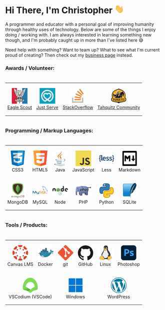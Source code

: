 # Hi There, I'm Christopher <img  src="https://raw.githubusercontent.com/blizzardengle/blizzardengle/main/gifs/hi.gif" width="30px">

A programmer and educator with a personal goal of improving humanity through healthy uses of technology. Below are some of the things I enjoy doing / working with. I am always interested in learning something new though, and I'm probably caught up in more than I've listed here :sweat_smile:

Need help with something? Want to team up? What to see what I'm current proud of creating? Then check out my [business page](https://github.com/caboodle-tech) instead.

### Awards / Volunteer:

<table style="display:inline-flex;">
    <tr>
        <td>
            <p align="center">
                <img  src="https://raw.githubusercontent.com/blizzardengle/blizzardengle/main/imgs/bsa.png" width="50px">
                <br>
                <a href="https://en.wikipedia.org/wiki/Eagle_Scout_(Boy_Scouts_of_America">Eagle Scout</a>
            </p>
        </td>
        <td>
            <p align="center">
                <img  src="https://raw.githubusercontent.com/blizzardengle/blizzardengle/main/imgs/just-serve.png" width="50px">
                <br>
                <a href="https://www.justserve.org/">Just Serve</a>
            </p>
        </td>
        <td>
            <p align="center">
                <img  src="https://raw.githubusercontent.com/blizzardengle/blizzardengle/main/imgs/stackoverflow.png" width="50px">
                <br>
                <a href="https://stackoverflow.com/users/3193156/blizzardengle">StackOverflow</a>
            </p>
        </td>
        <td>
            <p align="center">
                <img  src="https://raw.githubusercontent.com/blizzardengle/blizzardengle/main/imgs/tahquitz.png" width="50px">
                <br>
                <a href="https://stackoverflow.com/users/3193156/blizzardengle">Tahquitz Community</a>
            </p>
        </td>
    </tr>
</table>

### Programming / Markup Languages:

<table style="display:inline-flex;">
    <tr>
        <td>
            <p align="center">
                <img  src="https://raw.githubusercontent.com/blizzardengle/blizzardengle/main/imgs/css3.png" width="50px">
                <br>
                CSS3
            </p>
        </td>
        <td>
            <p align="center">
                <img  src="https://raw.githubusercontent.com/blizzardengle/blizzardengle/main/imgs/html5.png" width="50px">
                <br>
                HTML5
            </p>
        </td>
        <td>
            <p align="center">
                <img  src="https://raw.githubusercontent.com/blizzardengle/blizzardengle/main/imgs/java.png" width="50px">
                <br>
                Java
            </p>
        </td>
        <td>
            <p align="center">
                <img  src="https://raw.githubusercontent.com/blizzardengle/blizzardengle/main/imgs/js.png" width="50px">
                <br>
                JavaScript
            </p>
        </td>
        <td>
            <p align="center">
                <img  src="https://raw.githubusercontent.com/blizzardengle/blizzardengle/main/imgs/less.png" width="50px">
                <br>
                Less
            </p>
        </td>
        <td>
            <p align="center">
                <img  src="https://raw.githubusercontent.com/blizzardengle/blizzardengle/main/imgs/markdown.png" width="50px">
                <br>
                Markdown
            </p>
        </td>
    </tr>
    <tr>
        <td>
            <p align="center">
                <img  src="https://raw.githubusercontent.com/blizzardengle/blizzardengle/main/imgs/mongodb.png" width="50px">
                <br>
                MongoDB
            </p>
        </td>
        <td>
            <p align="center">
                <img  src="https://raw.githubusercontent.com/blizzardengle/blizzardengle/main/imgs/mysql.png" width="50px">
                <br>
                MySQL
            </p>
        </td>
        <td>
            <p align="center">
                <img  src="https://raw.githubusercontent.com/blizzardengle/blizzardengle/main/imgs/node.png" width="50px">
                <br>
                Node
            </p>
        </td>
        <td>
            <p align="center">
                <img  src="https://raw.githubusercontent.com/blizzardengle/blizzardengle/main/imgs/php.png" width="50px">
                <br>
                PHP
            </p>
        </td>
        <td>
            <p align="center">
                <img  src="https://raw.githubusercontent.com/blizzardengle/blizzardengle/main/imgs/python.png" width="50px">
                <br>
                Python
            </p>
        </td>
        <td>
            <p align="center">
                <img  src="https://raw.githubusercontent.com/blizzardengle/blizzardengle/main/imgs/sqlite.png" width="50px">
                <br>
                SQLite
            </p>
        </td>
    </tr>
</table>

### Tools / Products:

<table style="display:inline-flex;">
    <tr>
        <td>
            <p align="center">
                <img  src="https://raw.githubusercontent.com/blizzardengle/blizzardengle/main/imgs/canvas.png" width="50px">
                <br>
                Canvas LMS
            </p>
        </td>
        <td>
            <p align="center">
                <img  src="https://raw.githubusercontent.com/blizzardengle/blizzardengle/main/imgs/docker.png" width="50px">
                <br>
                Docker
            </p>
        </td>
        <td>
            <p align="center">
                <img  src="https://raw.githubusercontent.com/blizzardengle/blizzardengle/main/imgs/git.png" width="50px">
                <br>
                git
            </p>
        </td>
        <td>
            <p align="center">
                <img  src="https://raw.githubusercontent.com/blizzardengle/blizzardengle/main/imgs/github.png" width="50px">
                <br>
                GitHub
            </p>
        </td>
        <td>
            <p align="center">
                <img  src="https://raw.githubusercontent.com/blizzardengle/blizzardengle/main/imgs/linux.png" width="50px">
                <br>
                Linux
            </p>
        </td>
        <td>
            <p align="center">
                <img  src="https://raw.githubusercontent.com/blizzardengle/blizzardengle/main/imgs/photoshop.png" width="50px">
                <br>
                Photoshop
            </p>
        </td>
    </tr>
    <tr>
        <td colspan="2">
            <p align="center">
                <img  src="https://raw.githubusercontent.com/blizzardengle/blizzardengle/main/imgs/vscodium.png" width="50px">
                <br>
                VSCodium (VSCode)
            </p>
        </td>
        <td colspan="2">
            <p align="center">
                <img  src="https://raw.githubusercontent.com/blizzardengle/blizzardengle/main/imgs/windows.png" width="50px">
                <br>
                Windows
            </p>
        </td>
        <td colspan="2">
            <p align="center">
                <img  src="https://raw.githubusercontent.com/blizzardengle/blizzardengle/main/imgs/wordpress.png" width="50px">
                <br>
                WordPress
            </p>
        </td>
    </tr>
</table>
